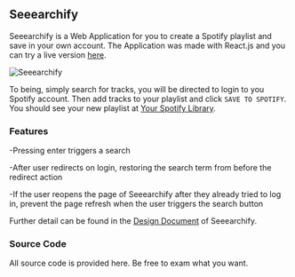## Seeearchify

Seeearchify is a Web Application for you to create a Spotify playlist and save in your own account. The Application was made with React.js and you can try a live version [here](http://seeearchifybybob.surge.sh).

![Seeearchify](../preview.png)

To being, simply search for tracks, you will be directed to login to you Spotify account. Then add tracks to your playlist and click `SAVE TO SPOTIFY`. You should see your new playlist at [Your Spotify Library](https://open.spotify.com/collection/playlists).


### Features

-Pressing enter triggers a search

-After user redirects on login, restoring the search term from before the redirect action

-If the user reopens the page of Seeearchify after they already tried to log in, prevent the page refresh when the user triggers the search button

Further detail can be found in the [Design Document](https://docs.google.com/document/d/1m_Tsg2ecNVikJIqJVIDqlbzfAqyVA_QL4wuo627Lbp8/edit?usp=sharing) of Seeearchify.

### Source Code

All source code is provided here. Be free to exam what you want.
